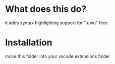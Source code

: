 # What does this do?

it adds syntax highlighting support for ".uwu" files

# Installation

move this folder into your vscode extensions folder